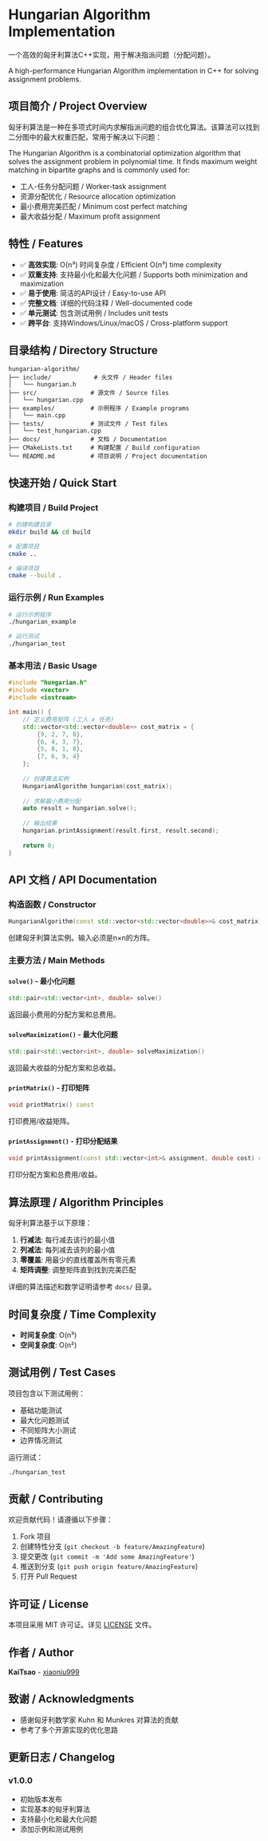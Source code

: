 # Hungarian Algorithm Implementation

一个高效的匈牙利算法C++实现，用于解决指派问题（分配问题）。

A high-performance Hungarian Algorithm implementation in C++ for solving assignment problems.

## 项目简介 / Project Overview

匈牙利算法是一种在多项式时间内求解指派问题的组合优化算法。该算法可以找到二分图中的最大权重匹配，常用于解决以下问题：

The Hungarian Algorithm is a combinatorial optimization algorithm that solves the assignment problem in polynomial time. It finds maximum weight matching in bipartite graphs and is commonly used for:

- 工人-任务分配问题 / Worker-task assignment
- 资源分配优化 / Resource allocation optimization
- 最小费用完美匹配 / Minimum cost perfect matching
- 最大收益分配 / Maximum profit assignment

## 特性 / Features

- ✅ **高效实现**: O(n³) 时间复杂度 / Efficient O(n³) time complexity
- ✅ **双重支持**: 支持最小化和最大化问题 / Supports both minimization and maximization
- ✅ **易于使用**: 简洁的API设计 / Easy-to-use API
- ✅ **完整文档**: 详细的代码注释 / Well-documented code
- ✅ **单元测试**: 包含测试用例 / Includes unit tests
- ✅ **跨平台**: 支持Windows/Linux/macOS / Cross-platform support

## 目录结构 / Directory Structure

```
hungarian-algorithm/
├── include/            # 头文件 / Header files
│   └── hungarian.h
├── src/               # 源文件 / Source files
│   └── hungarian.cpp
├── examples/          # 示例程序 / Example programs
│   └── main.cpp
├── tests/             # 测试文件 / Test files
│   └── test_hungarian.cpp
├── docs/              # 文档 / Documentation
├── CMakeLists.txt     # 构建配置 / Build configuration
└── README.md          # 项目说明 / Project documentation
```

## 快速开始 / Quick Start

### 构建项目 / Build Project

```bash
# 创建构建目录
mkdir build && cd build

# 配置项目
cmake ..

# 编译项目
cmake --build .
```

### 运行示例 / Run Examples

```bash
# 运行示例程序
./hungarian_example

# 运行测试
./hungarian_test
```

### 基本用法 / Basic Usage

```cpp
#include "hungarian.h"
#include <vector>
#include <iostream>

int main() {
    // 定义费用矩阵 (工人 x 任务)
    std::vector<std::vector<double>> cost_matrix = {
        {9, 2, 7, 8},
        {6, 4, 3, 7},
        {5, 8, 1, 8},
        {7, 6, 9, 4}
    };
    
    // 创建算法实例
    HungarianAlgorithm hungarian(cost_matrix);
    
    // 求解最小费用分配
    auto result = hungarian.solve();
    
    // 输出结果
    hungarian.printAssignment(result.first, result.second);
    
    return 0;
}
```

## API 文档 / API Documentation

### 构造函数 / Constructor

```cpp
HungarianAlgorithm(const std::vector<std::vector<double>>& cost_matrix)
```

创建匈牙利算法实例。输入必须是n×n的方阵。

### 主要方法 / Main Methods

#### `solve()` - 最小化问题
```cpp
std::pair<std::vector<int>, double> solve()
```
返回最小费用的分配方案和总费用。

#### `solveMaximization()` - 最大化问题
```cpp
std::pair<std::vector<int>, double> solveMaximization()
```
返回最大收益的分配方案和总收益。

#### `printMatrix()` - 打印矩阵
```cpp
void printMatrix() const
```
打印费用/收益矩阵。

#### `printAssignment()` - 打印分配结果
```cpp
void printAssignment(const std::vector<int>& assignment, double cost) const
```
打印分配方案和总费用/收益。

## 算法原理 / Algorithm Principles

匈牙利算法基于以下原理：

1. **行减法**: 每行减去该行的最小值
2. **列减法**: 每列减去该列的最小值  
3. **零覆盖**: 用最少的直线覆盖所有零元素
4. **矩阵调整**: 调整矩阵直到找到完美匹配

详细的算法描述和数学证明请参考 `docs/` 目录。

## 时间复杂度 / Time Complexity

- **时间复杂度**: O(n³)
- **空间复杂度**: O(n²)

## 测试用例 / Test Cases

项目包含以下测试用例：

- 基础功能测试
- 最大化问题测试
- 不同矩阵大小测试
- 边界情况测试

运行测试：
```bash
./hungarian_test
```

## 贡献 / Contributing

欢迎贡献代码！请遵循以下步骤：

1. Fork 项目
2. 创建特性分支 (`git checkout -b feature/AmazingFeature`)
3. 提交更改 (`git commit -m 'Add some AmazingFeature'`)
4. 推送到分支 (`git push origin feature/AmazingFeature`)
5. 打开 Pull Request

## 许可证 / License

本项目采用 MIT 许可证。详见 [LICENSE](LICENSE) 文件。

## 作者 / Author

**KaiTsao** - [xiaoniu999](https://github.com/xiaoniu999)

## 致谢 / Acknowledgments

- 感谢匈牙利数学家 Kuhn 和 Munkres 对算法的贡献
- 参考了多个开源实现的优化思路

## 更新日志 / Changelog

### v1.0.0
- 初始版本发布
- 实现基本的匈牙利算法
- 支持最小化和最大化问题
- 添加示例和测试用例
